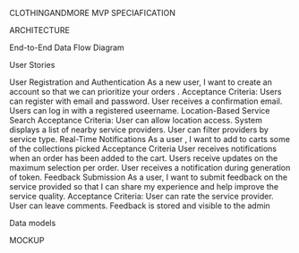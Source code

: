CLOTHINGANDMORE MVP SPECIAFICATION


ARCHITECTURE

End-to-End Data Flow Diagram
















User Stories

User Registration and Authentication
	As a new user, I want to create an account  so that we can prioritize your orders .
Acceptance Criteria:
	Users can register with email and password.
	User receives a confirmation email.
	Users can log in with a registered useername.
Location-Based Service Search
	Acceptance Criteria:
	User can allow location access.
	System displays a list of nearby service providers.
	User can filter providers by service type.
Real-Time Notifications
	As a user , I want to add to carts some of the collections picked 
	Acceptance Criteria
	User receives notifications when an order has been added to the cart.
	Users receive updates on the maximum selection per order.
	User receives a notification during generation of token.
Feedback Submission
	As a user, I want to submit feedback on the service provided so that I can share my experience and help improve the service quality.
	Acceptance Criteria:
	User can rate the service provider.
	User can leave comments.
	Feedback is stored and visible to the admin
  










Data models


















MOCKUP


